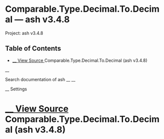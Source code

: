 # Comparable.Type.Decimal.To.Decimal — ash v3.4.8

Project: ash v3.4.8

## Table of Contents

- [ __ View Source ](external_link) Comparable.Type.Decimal.To.Decimal (ash v3.4.8)

__

Search documentation of ash __ __

__ Settings

#  [ __ View Source ](external_link) Comparable.Type.Decimal.To.Decimal (ash v3.4.8)
